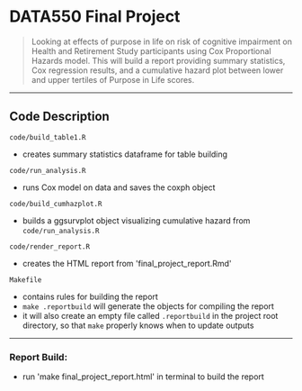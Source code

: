 # DATA550 Final Project

> Looking at effects of purpose in life on 
  risk of cognitive impairment on Health and Retirement Study participants
  using Cox Proportional Hazards model. This will build a report providing
  summary statistics, Cox regression results, and a cumulative hazard plot
  between lower and upper tertiles of Purpose in Life scores.

------------------------------------------------------------------------

## Code Description

`code/build_table1.R`

  - creates summary statistics dataframe for table building

`code/run_analysis.R`

  - runs Cox model on data and saves the coxph object

`code/build_cumhazplot.R`

  - builds a ggsurvplot object visualizing cumulative hazard from `code/run_analysis.R`
  
`code/render_report.R`

  - creates the HTML report from 'final_project_report.Rmd'

`Makefile`

  - contains rules for building the report
  - `make .reportbuild` will generate the objects for compiling the report
  - it will also create an empty file called `.reportbuild` in the project root directory, so that `make` properly knows when to update outputs

------------------------------------------------------------------------

### Report Build:

  - run 'make final_project_report.html' in terminal to build the report
